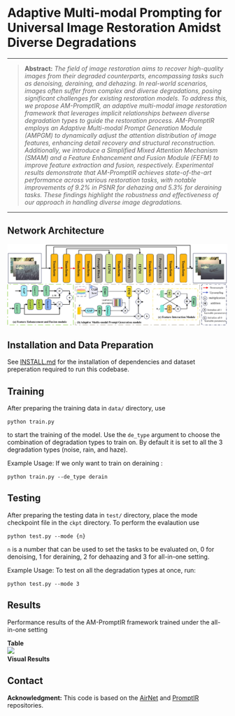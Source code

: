 # Adaptive Multi-modal Prompting for Universal Image Restoration Amidst Diverse Degradations


<hr />

> **Abstract:** *The field of image restoration aims to recover high-quality images from their degraded counterparts, encompassing tasks such as denoising, deraining, and dehazing. In real-world scenarios, images often suffer from complex and diverse degradations, posing significant challenges for existing restoration models. To address this, we propose AM-PromptIR, an adaptive multi-modal image restoration framework that leverages implicit relationships between diverse degradation types to guide the restoration process. AM-PromptIR employs an Adaptive Multi-modal Prompt Generation Module (AMPGM) to dynamically adjust the attention distribution of image features, enhancing detail recovery and structural reconstruction. Additionally, we introduce a Simplified Mixed Attention Mechanism (SMAM) and a Feature Enhancement and Fusion Module (FEFM) to improve feature extraction and fusion, respectively. Experimental results demonstrate that AM-PromptIR achieves state-of-the-art performance across various restoration tasks, with notable improvements of 9.2% in PSNR for dehazing and 5.3% for deraining tasks. These findings highlight the robustness and effectiveness of our approach in handling diverse image degradations.* 
<hr />

## Network Architecture

<img src = "AM-PromptIR.jpg"> 

## Installation and Data Preparation

See [INSTALL.md](INSTALL.md) for the installation of dependencies and dataset preperation required to run this codebase.

## Training

After preparing the training data in ```data/``` directory, use 
```
python train.py
```
to start the training of the model. Use the ```de_type``` argument to choose the combination of degradation types to train on. By default it is set to all the 3 degradation types (noise, rain, and haze).

Example Usage: If we only want to train on deraining :
```
python train.py --de_type derain
```

## Testing

After preparing the testing data in ```test/``` directory, place the mode checkpoint file in the ```ckpt``` directory.  To perform the evalaution use
```
python test.py --mode {n}
```
```n``` is a number that can be used to set the tasks to be evaluated on, 0 for denoising, 1 for deraining, 2 for dehaazing and 3 for all-in-one setting.

Example Usage: To test on all the degradation types at once, run:

```
python test.py --mode 3
```

## Results
Performance results of the AM-PromptIR framework trained under the all-in-one setting

<summary><strong>Table</strong> </summary>

<img src = "results.png"> 

<summary><strong>Visual Results</strong></summary>




## Contact
**Acknowledgment:** This code is based on the [AirNet](https://github.com/XLearning-SCU/2022-CVPR-AirNet) and [PromptIR](https://github.com/va1shn9v/PromptIR) repositories. 

